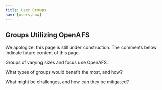 ```yaml
---
title: User Groups
nav: [users,how]
---
```


## Groups Utilizing OpenAFS ##

We apologize: this page is still under construction.  The comments below indicate future content of this page.



Groups of varying sizes and focus use OpenAFS.  

What types of groups would benefit the most, and how?

What might be challenges, and how can they be mitigated?
